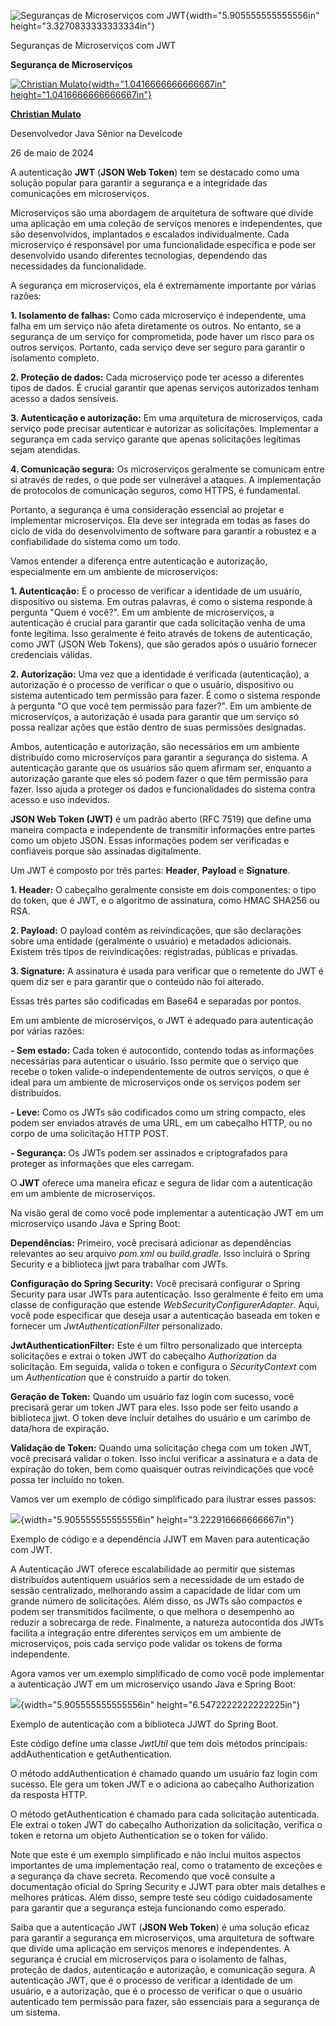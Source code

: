 ![Seguranças de Microserviços com JWT](temp_media/media/image1.png){width="5.905555555555556in" height="3.3270833333333334in"}

Seguranças de Microserviços com JWT

**Segurança de Microserviços**

[![Christian Mulato](temp_media/media/image2.jpeg){width="1.0416666666666667in" height="1.0416666666666667in"}](https://www.linkedin.com/in/chmulato/)

[**Christian Mulato**](https://www.linkedin.com/in/chmulato/)

Desenvolvedor Java Sênior na Develcode

26 de maio de 2024

A autenticação **JWT** (**JSON Web Token**) tem se destacado como uma solução popular para garantir a segurança e a integridade das comunicações em microserviços.

Microserviços são uma abordagem de arquitetura de software que divide uma aplicação em uma coleção de serviços menores e independentes, que são desenvolvidos, implantados e escalados individualmente. Cada microserviço é responsável por uma funcionalidade específica e pode ser desenvolvido usando diferentes tecnologias, dependendo das necessidades da funcionalidade.

A segurança em microserviços, ela é extremamente importante por várias razões:

**1. Isolamento de falhas:** Como cada microserviço é independente, uma falha em um serviço não afeta diretamente os outros. No entanto, se a segurança de um serviço for comprometida, pode haver um risco para os outros serviços. Portanto, cada serviço deve ser seguro para garantir o isolamento completo.

**2. Proteção de dados:** Cada microserviço pode ter acesso a diferentes tipos de dados. É crucial garantir que apenas serviços autorizados tenham acesso a dados sensíveis.

**3. Autenticação e autorização:** Em uma arquitetura de microserviços, cada serviço pode precisar autenticar e autorizar as solicitações. Implementar a segurança em cada serviço garante que apenas solicitações legítimas sejam atendidas.

**4. Comunicação segura:** Os microserviços geralmente se comunicam entre si através de redes, o que pode ser vulnerável a ataques. A implementação de protocolos de comunicação seguros, como HTTPS, é fundamental.

Portanto, a segurança é uma consideração essencial ao projetar e implementar microserviços. Ela deve ser integrada em todas as fases do ciclo de vida do desenvolvimento de software para garantir a robustez e a confiabilidade do sistema como um todo.

Vamos entender a diferença entre autenticação e autorização, especialmente em um ambiente de microserviços:

**1. Autenticação:** É o processo de verificar a identidade de um usuário, dispositivo ou sistema. Em outras palavras, é como o sistema responde à pergunta \"Quem é você?\". Em um ambiente de microserviços, a autenticação é crucial para garantir que cada solicitação venha de uma fonte legítima. Isso geralmente é feito através de tokens de autenticação, como JWT (JSON Web Tokens), que são gerados após o usuário fornecer credenciais válidas.

**2. Autorização:** Uma vez que a identidade é verificada (autenticação), a autorização é o processo de verificar o que o usuário, dispositivo ou sistema autenticado tem permissão para fazer. É como o sistema responde à pergunta \"O que você tem permissão para fazer?\". Em um ambiente de microserviços, a autorização é usada para garantir que um serviço só possa realizar ações que estão dentro de suas permissões designadas.

Ambos, autenticação e autorização, são necessários em um ambiente distribuído como microserviços para garantir a segurança do sistema. A autenticação garante que os usuários são quem afirmam ser, enquanto a autorização garante que eles só podem fazer o que têm permissão para fazer. Isso ajuda a proteger os dados e funcionalidades do sistema contra acesso e uso indevidos.

**JSON Web Token (JWT)** é um padrão aberto (RFC 7519) que define uma maneira compacta e independente de transmitir informações entre partes como um objeto JSON. Essas informações podem ser verificadas e confiáveis porque são assinadas digitalmente.

Um JWT é composto por três partes: **Header**, **Payload** e **Signature**.

**1. Header:** O cabeçalho geralmente consiste em dois componentes: o tipo do token, que é JWT, e o algoritmo de assinatura, como HMAC SHA256 ou RSA.

**2. Payload:** O payload contém as reivindicações, que são declarações sobre uma entidade (geralmente o usuário) e metadados adicionais. Existem três tipos de reivindicações: registradas, públicas e privadas.

**3. Signature:** A assinatura é usada para verificar que o remetente do JWT é quem diz ser e para garantir que o conteúdo não foi alterado.

Essas três partes são codificadas em Base64 e separadas por pontos.

Em um ambiente de microserviços, o JWT é adequado para autenticação por várias razões:

**- Sem estado:** Cada token é autocontido, contendo todas as informações necessárias para autenticar o usuário. Isso permite que o serviço que recebe o token valide-o independentemente de outros serviços, o que é ideal para um ambiente de microserviços onde os serviços podem ser distribuídos.

**- Leve:** Como os JWTs são codificados como um string compacto, eles podem ser enviados através de uma URL, em um cabeçalho HTTP, ou no corpo de uma solicitação HTTP POST.

**- Segurança:** Os JWTs podem ser assinados e criptografados para proteger as informações que eles carregam.

O **JWT** oferece uma maneira eficaz e segura de lidar com a autenticação em um ambiente de microserviços.

Na visão geral de como você pode implementar a autenticação JWT em um microserviço usando Java e Spring Boot:

**Dependências:** Primeiro, você precisará adicionar as dependências relevantes ao seu arquivo *pom.xml* ou *build.gradle*. Isso incluirá o Spring Security e a biblioteca jjwt para trabalhar com JWTs.

**Configuração do Spring Security:** Você precisará configurar o Spring Security para usar JWTs para autenticação. Isso geralmente é feito em uma classe de configuração que estende *WebSecurityConfigurerAdapter*. Aqui, você pode especificar que deseja usar a autenticação baseada em token e fornecer um *JwtAuthenticationFilter* personalizado.

**JwtAuthenticationFilter:** Este é um filtro personalizado que intercepta solicitações e extrai o token JWT do cabeçalho *Authorization* da solicitação. Em seguida, valida o token e configura o *SecurityContext* com um *Authentication* que é construído a partir do token.

**Geração de Token:** Quando um usuário faz login com sucesso, você precisará gerar um token JWT para eles. Isso pode ser feito usando a biblioteca jjwt. O token deve incluir detalhes do usuário e um carimbo de data/hora de expiração.

**Validação de Token:** Quando uma solicitação chega com um token JWT, você precisará validar o token. Isso inclui verificar a assinatura e a data de expiração do token, bem como quaisquer outras reivindicações que você possa ter incluído no token.

Vamos ver um exemplo de código simplificado para ilustrar esses passos:

![](temp_media/media/image3.png){width="5.905555555555556in" height="3.222916666666667in"}

Exemplo de código e a dependência JJWT em Maven para autenticação com JWT.

A Autenticação JWT oferece escalabilidade ao permitir que sistemas distribuídos autentiquem usuários sem a necessidade de um estado de sessão centralizado, melhorando assim a capacidade de lidar com um grande número de solicitações. Além disso, os JWTs são compactos e podem ser transmitidos facilmente, o que melhora o desempenho ao reduzir a sobrecarga de rede. Finalmente, a natureza autocontida dos JWTs facilita a integração entre diferentes serviços em um ambiente de microserviços, pois cada serviço pode validar os tokens de forma independente.

Agora vamos ver um exemplo simplificado de como você pode implementar a autenticação JWT em um microserviço usando Java e Spring Boot:

![](temp_media/media/image4.png){width="5.905555555555556in" height="6.5472222222222225in"}

Exemplo de autenticação com a biblioteca JJWT do Spring Boot.

Este código define uma classe *JwtUtil* que tem dois métodos principais: addAuthentication e getAuthentication.

O método addAuthentication é chamado quando um usuário faz login com sucesso. Ele gera um token JWT e o adiciona ao cabeçalho Authorization da resposta HTTP.

O método getAuthentication é chamado para cada solicitação autenticada. Ele extrai o token JWT do cabeçalho Authorization da solicitação, verifica o token e retorna um objeto Authentication se o token for válido.

Note que este é um exemplo simplificado e não inclui muitos aspectos importantes de uma implementação real, como o tratamento de exceções e a segurança da chave secreta. Recomendo que você consulte a documentação oficial do Spring Security e JJWT para obter mais detalhes e melhores práticas. Além disso, sempre teste seu código cuidadosamente para garantir que a segurança esteja funcionando como esperado.

Saiba que a autenticação JWT (**JSON Web Token**) é uma solução eficaz para garantir a segurança em microserviços, uma arquitetura de software que divide uma aplicação em serviços menores e independentes. A segurança é crucial em microserviços para o isolamento de falhas, proteção de dados, autenticação e autorização, e comunicação segura. A autenticação JWT, que é o processo de verificar a identidade de um usuário, e a autorização, que é o processo de verificar o que o usuário autenticado tem permissão para fazer, são essenciais para a segurança de um sistema.
